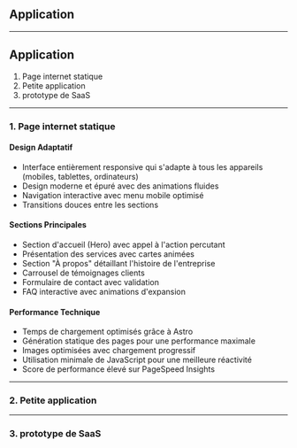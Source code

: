 ## Application

---

## Application
1. Page internet statique
2. Petite application 
3. prototype de SaaS

---

### 1. Page internet statique


#### Design Adaptatif

- Interface entièrement responsive qui s'adapte à tous les appareils (mobiles, tablettes, ordinateurs)
- Design moderne et épuré avec des animations fluides
- Navigation interactive avec menu mobile optimisé
- Transitions douces entre les sections

#### Sections Principales

- Section d'accueil (Hero) avec appel à l'action percutant
- Présentation des services avec cartes animées
- Section "À propos" détaillant l'histoire de l'entreprise
- Carrousel de témoignages clients
- Formulaire de contact avec validation
- FAQ interactive avec animations d'expansion

#### Performance Technique

- Temps de chargement optimisés grâce à Astro
- Génération statique des pages pour une performance maximale
- Images optimisées avec chargement progressif
- Utilisation minimale de JavaScript pour une meilleure réactivité
- Score de performance élevé sur PageSpeed Insights

--- 

### 2. Petite application 


---

### 3. prototype de SaaS


